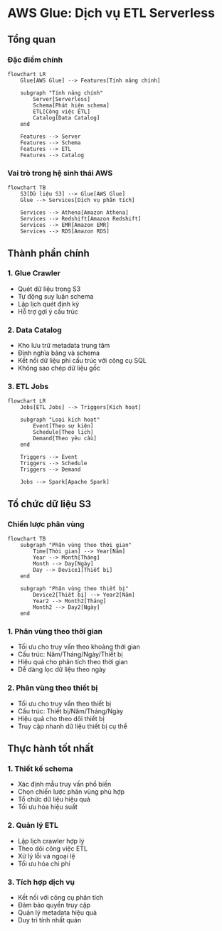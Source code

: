 # AWS Glue: Dịch vụ ETL Serverless

## Tổng quan

### Đặc điểm chính
```mermaid
flowchart LR
    Glue[AWS Glue] --> Features[Tính năng chính]
    
    subgraph "Tính năng chính"
        Server[Serverless]
        Schema[Phát hiện schema]
        ETL[Công việc ETL]
        Catalog[Data Catalog]
    end
    
    Features --> Server
    Features --> Schema
    Features --> ETL
    Features --> Catalog
```

### Vai trò trong hệ sinh thái AWS
```mermaid
flowchart TB
    S3[Dữ liệu S3] --> Glue[AWS Glue]
    Glue --> Services[Dịch vụ phân tích]
    
    Services --> Athena[Amazon Athena]
    Services --> Redshift[Amazon Redshift]
    Services --> EMR[Amazon EMR]
    Services --> RDS[Amazon RDS]
```

## Thành phần chính

### 1. Glue Crawler
- Quét dữ liệu trong S3
- Tự động suy luận schema
- Lập lịch quét định kỳ
- Hỗ trợ gợi ý cấu trúc

### 2. Data Catalog
- Kho lưu trữ metadata trung tâm
- Định nghĩa bảng và schema
- Kết nối dữ liệu phi cấu trúc với công cụ SQL
- Không sao chép dữ liệu gốc

### 3. ETL Jobs
```mermaid
flowchart LR
    Jobs[ETL Jobs] --> Triggers[Kích hoạt]
    
    subgraph "Loại kích hoạt"
        Event[Theo sự kiện]
        Schedule[Theo lịch]
        Demand[Theo yêu cầu]
    end
    
    Triggers --> Event
    Triggers --> Schedule
    Triggers --> Demand
    
    Jobs --> Spark[Apache Spark]
```

## Tổ chức dữ liệu S3

### Chiến lược phân vùng
```mermaid
flowchart TB
    subgraph "Phân vùng theo thời gian"
        Time[Thời gian] --> Year[Năm]
        Year --> Month[Tháng]
        Month --> Day[Ngày]
        Day --> Device1[Thiết bị]
    end
    
    subgraph "Phân vùng theo thiết bị"
        Device2[Thiết bị] --> Year2[Năm]
        Year2 --> Month2[Tháng]
        Month2 --> Day2[Ngày]
    end
```

### 1. Phân vùng theo thời gian
- Tối ưu cho truy vấn theo khoảng thời gian
- Cấu trúc: Năm/Tháng/Ngày/Thiết bị
- Hiệu quả cho phân tích theo thời gian
- Dễ dàng lọc dữ liệu theo ngày

### 2. Phân vùng theo thiết bị
- Tối ưu cho truy vấn theo thiết bị
- Cấu trúc: Thiết bị/Năm/Tháng/Ngày
- Hiệu quả cho theo dõi thiết bị
- Truy cập nhanh dữ liệu thiết bị cụ thể

## Thực hành tốt nhất

### 1. Thiết kế schema
- Xác định mẫu truy vấn phổ biến
- Chọn chiến lược phân vùng phù hợp
- Tổ chức dữ liệu hiệu quả
- Tối ưu hóa hiệu suất

### 2. Quản lý ETL
- Lập lịch crawler hợp lý
- Theo dõi công việc ETL
- Xử lý lỗi và ngoại lệ
- Tối ưu hóa chi phí

### 3. Tích hợp dịch vụ
- Kết nối với công cụ phân tích
- Đảm bảo quyền truy cập
- Quản lý metadata hiệu quả
- Duy trì tính nhất quán

